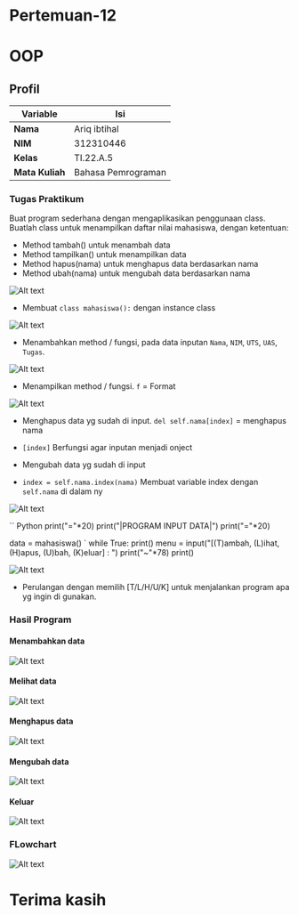 # Pertemuan-12
# OOP

## Profil
| Variable | Isi |
| -------- | --- |
| **Nama** | Ariq ibtihal |
| **NIM** | 312310446 |
| **Kelas** | TI.22.A.5 |
| **Mata Kuliah** | Bahasa Pemrograman |

### Tugas Praktikum
Buat program sederhana dengan mengaplikasikan penggunaan class. Buatlah 
class untuk menampilkan daftar nilai mahasiswa, dengan ketentuan:
- Method tambah() untuk menambah data
- Method tampilkan() untuk menampilkan data
- Method hapus(nama) untuk menghapus data berdasarkan nama
- Method ubah(nama) untuk mengubah data berdasarkan nama

![Alt text](Gambar/image.png)

- Membuat `class mahasiswa():` dengan instance class  

![Alt text](Gambar/image-1.png)

- Menambahkan method / fungsi, pada data inputan `Nama`, `NIM`, `UTS`, `UAS`, `Tugas`.


![Alt text](Gambar/image-2.png)

- Menampilkan method / fungsi. `f` = Format

![Alt text](Gambar/image-3.png)

- Menghapus data yg sudah di input. `del self.nama[index]` = menghapus nama
- `[index]` Berfungsi agar inputan menjadi onject


- Mengubah data yg sudah di input
- `index = self.nama.index(nama)` Membuat variable index dengan `self.nama` di dalam ny

![Alt text](Gambar/image-4.png)

`` Python
print("="*20)
print("|PROGRAM INPUT DATA|")
print("="*20)

data = mahasiswa()
`
while True: 
    print()
    menu = input("[(T)ambah, (L)ihat, (H)apus, (U)bah, (K)eluar] : ")
    print("~"*78)
    print()

![Alt text](Gambar/image-5.png)

- Perulangan dengan memilih [T/L/H/U/K] untuk menjalankan program apa yg ingin di gunakan.

### Hasil Program 

#### Menambahkan data 
![Alt text](Gambar/image-6.png)
#### Melihat data
![Alt text](Gambar/image-7.png)
#### Menghapus data
![Alt text](Gambar/image-8.png)
#### Mengubah data
![Alt text](Gambar/image-9.png)
#### Keluar
![Alt text](Gambar/image-10.png)
### FLowchart 
![Alt text](Gambar/FLOWCHART.png)
# Terima kasih
